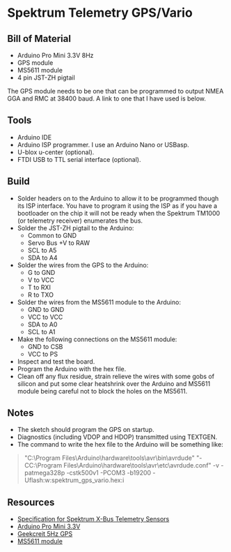 # Spektrum Telemetry GPS/Vario

## Bill of Material

* Arduino Pro Mini 3.3V 8Hz
* GPS module
* MS5611 module
* 4 pin JST-ZH pigtail

The GPS module needs to be one that can be programmed to output NMEA GGA and RMC at 38400 baud. 
A link to one that I have used is below.

## Tools

* Arduino IDE
* Arduino ISP programmer. I use an Arduino Nano or USBasp.
* U-blox u-center (optional).
* FTDI USB to TTL serial interface (optional).

## Build

* Solder headers on to the Arduino to allow it to be programmed though its ISP interface. You have to program it using the ISP as if you have a bootloader on the chip it will not be ready when 
the Spektrum TM1000 (or telemetry receiver) enumerates the bus.
* Solder the JST-ZH pigtail to the Arduino:
  * Common to GND
  * Servo Bus +V to RAW
  * SCL to A5
  * SDA to A4
* Solder the wires from the GPS to the Arduino:
  * G to GND
  * V to VCC
  * T to RXI
  * R to TXO
* Solder the wires from the MS5611 module to the Arduino:
  * GND to GND
  * VCC to VCC
  * SDA to A0
  * SCL to A1
* Make the following connections on the MS5611 module:
  * GND to CSB
  * VCC to PS
* Inspect and test the board.
* Program the Arduino with the hex file.
* Clean off any flux residue, strain relieve the wires with some gobs of silicon
and put some clear heatshrink over the Arduino and MS5611 module being careful not to block the 
holes on the MS5611.

## Notes

* The sketch should program the GPS on startup.
* Diagnostics (including VDOP and HDOP) transmitted using TEXTGEN.
* The command to write the hex file to the Arduino will be something like:
>"C:\Program Files\Arduino\hardware\tools\avr\bin\avrdude" "-CC:\Program Files\Arduino\hardware\tools\avr\etc\avrdude.conf" -v -patmega328p -cstk500v1 -PCOM3 -b19200 -Uflash:w:spektrum_gps_vario.hex:i

## Resources

* [Specification for Spektrum X-Bus Telemetry Sensors](https://www.spektrumrc.com/ProdInfo/Files/SPM_Telemetry_Developers_Specs.pdf)
* [Arduino Pro Mini 3.3V](https://www.banggood.com/3_3V-8MHz-ATmega328P-AU-Pro-Mini-Microcontroller-Board-With-Pins-p-916211.html)
* [Geekcreit 5Hz GPS](https://www.banggood.com/1-5Hz-VK2828U7G5LF-TTL-Ublox-GPS-Module-With-Antenna-p-965540.html)
* [MS5611 module](https://www.banggood.com/MS5611-GY-63-Atmospheric-Pressure-Sensor-Module-IICSPI-Communication-p-965980.html)

